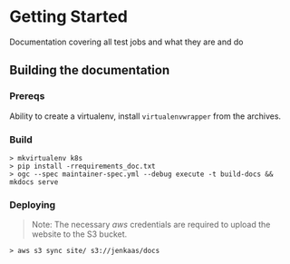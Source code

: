 # Getting Started
Documentation covering all test jobs and what they are and do

## Building the documentation

### Prereqs

Ability to create a virtualenv, install `virtualenvwrapper` from the archives.

### Build

```console
> mkvirtualenv k8s
> pip install -rrequirements_doc.txt
> ogc --spec maintainer-spec.yml --debug execute -t build-docs && mkdocs serve
```

### Deploying

> Note: The necessary _aws_ credentials are required to upload the website to the S3 bucket.

```console
> aws s3 sync site/ s3://jenkaas/docs
```

